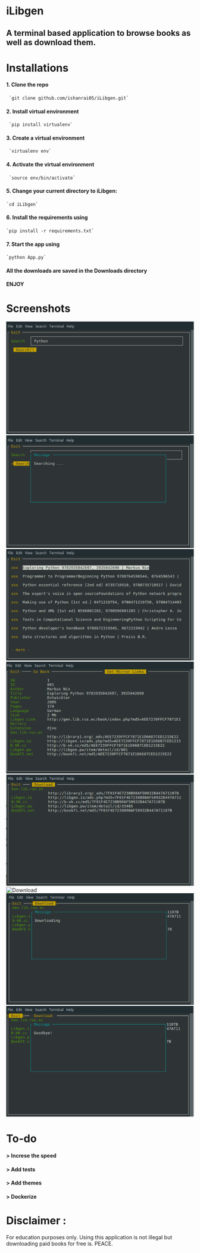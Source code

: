 # iLibgen
## A terminal based application to browse books as well as download them.

# Installations
#### 1. Clone the repo 
     `git clone github.com/ishanrai05/iLibgen.git`
#### 2. Install virtual environment 
     `pip install virtualenv`
#### 3. Create a virtual environment 
     `virtualenv env`
#### 4. Activate the virtual environment 
     `source env/bin/activate`
#### 5. Change your current directory to iLibgen: 
    `cd iLibgen`
#### 6. Install the requirements using 
    `pip install -r requirements.txt`
#### 7. Start the app using 
    `python App.py`

#### All the downloads are saved in the Downloads directory

#### ENJOY

# Screenshots

![Search](screenshots/nps1.png)
![Search Message](screenshots/nps2.png)
![Book Search List](screenshots/nps3.png)
![Book Detail](screenshots/nps4.png)
![Mirror Links](screenshots/nps5.png)
![Download](screenshots/nps6.png)
![Download Message](screenshots/nps7.png)
![Exit](screenshots/nps8.png)

# To-do
#### > Increse the speed
#### > Add tests
#### > Add themes
#### > Dockerize

# Disclaimer : 
For education purposes only. Using this application is not illegal but downloading paid books for free is. PEACE. 
